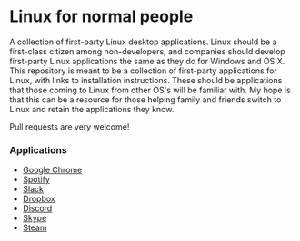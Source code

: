 # Linux for normal people
A collection of first-party Linux desktop applications. Linux should be a first-class citizen among non-developers, and companies should develop first-party Linux applications the same as they do for Windows and OS X. This repository is meant to be a collection of first-party applications for Linux, with links to installation instructions. These should be applications that those coming to Linux from other OS's will be familiar with. My hope is that this can be a resource for those helping family and friends switch to Linux and retain the applications they know.

Pull requests are very welcome!

### Applications

* [Google Chrome](https://www.google.com/chrome/)
* [Spotify](https://www.spotify.com/us/download/linux/)
* [Slack](https://slack.com/downloads/linux)
* [Dropbox](https://www.dropbox.com/install-linux)
* [Discord](https://discordapp.com/download)
* [Skype](https://www.skype.com/en/download-skype/skype-for-linux/)
* [Steam](http://store.steampowered.com/about/)
